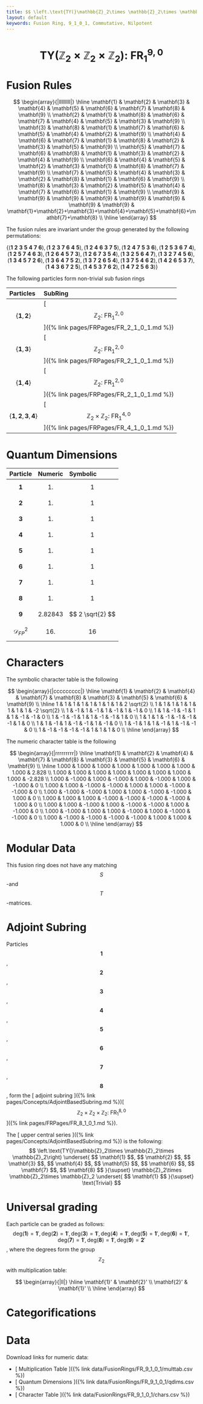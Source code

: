 ```yaml
---
title: $$ \left.\text{TY(}\mathbb{Z}_2\times \mathbb{Z}_2\times \mathbb{Z}_2\right):\ \text{FR}^{9,0}_{1} $$
layout: default
keywords: Fusion Ring, 9_1_0_1, Commutative, Nilpotent
---
```

# $$ \left.\text{TY(}\mathbb{Z}_2\times \mathbb{Z}_2\times \mathbb{Z}_2\right):\ \text{FR}^{9,0}_{1} $$


# Fusion Rules

$$
\begin{array}{|lllllllll|}
\hline
 \mathbf{1} & \mathbf{2} & \mathbf{3} & \mathbf{4} & \mathbf{5} & \mathbf{6} & \mathbf{7} & \mathbf{8} & \mathbf{9} \\
 \mathbf{2} & \mathbf{1} & \mathbf{8} & \mathbf{6} & \mathbf{7} & \mathbf{4} & \mathbf{5} & \mathbf{3} & \mathbf{9} \\
 \mathbf{3} & \mathbf{8} & \mathbf{1} & \mathbf{7} & \mathbf{6} & \mathbf{5} & \mathbf{4} & \mathbf{2} & \mathbf{9} \\
 \mathbf{4} & \mathbf{6} & \mathbf{7} & \mathbf{1} & \mathbf{8} & \mathbf{2} & \mathbf{3} & \mathbf{5} & \mathbf{9} \\
 \mathbf{5} & \mathbf{7} & \mathbf{6} & \mathbf{8} & \mathbf{1} & \mathbf{3} & \mathbf{2} & \mathbf{4} & \mathbf{9} \\
 \mathbf{6} & \mathbf{4} & \mathbf{5} & \mathbf{2} & \mathbf{3} & \mathbf{1} & \mathbf{8} & \mathbf{7} & \mathbf{9} \\
 \mathbf{7} & \mathbf{5} & \mathbf{4} & \mathbf{3} & \mathbf{2} & \mathbf{8} & \mathbf{1} & \mathbf{6} & \mathbf{9} \\
 \mathbf{8} & \mathbf{3} & \mathbf{2} & \mathbf{5} & \mathbf{4} & \mathbf{7} & \mathbf{6} & \mathbf{1} & \mathbf{9} \\
 \mathbf{9} & \mathbf{9} & \mathbf{9} & \mathbf{9} & \mathbf{9} & \mathbf{9} & \mathbf{9} & \mathbf{9} & \mathbf{1}+\mathbf{2}+\mathbf{3}+\mathbf{4}+\mathbf{5}+\mathbf{6}+\mathbf{7}+\mathbf{8} \\
\hline
\end{array}
$$


The fusion rules are invariant under the group generated by the following permutations:

$$ \left\{(\mathbf{1} \ \mathbf{2} \ \mathbf{3} \ \mathbf{5} \ \mathbf{4} \ \mathbf{7} \ \mathbf{6}), (\mathbf{1} \ \mathbf{2} \ \mathbf{3} \ \mathbf{7} \ \mathbf{6} \ \mathbf{4} \ \mathbf{5}), (\mathbf{1} \ \mathbf{2} \ \mathbf{4} \ \mathbf{6} \ \mathbf{3} \ \mathbf{7} \ \mathbf{5}), (\mathbf{1} \ \mathbf{2} \ \mathbf{4} \ \mathbf{7} \ \mathbf{5} \ \mathbf{3} \ \mathbf{6}), (\mathbf{1} \ \mathbf{2} \ \mathbf{5} \ \mathbf{3} \ \mathbf{6} \ \mathbf{7} \ \mathbf{4}), (\mathbf{1} \ \mathbf{2} \ \mathbf{5} \ \mathbf{7} \ \mathbf{4} \ \mathbf{6} \ \mathbf{3}), (\mathbf{1} \ \mathbf{2} \ \mathbf{6} \ \mathbf{4} \ \mathbf{5} \ \mathbf{7} \ \mathbf{3}), (\mathbf{1} \ \mathbf{2} \ \mathbf{6} \ \mathbf{7} \ \mathbf{3} \ \mathbf{5} \ \mathbf{4}), (\mathbf{1} \ \mathbf{3} \ \mathbf{2} \ \mathbf{5} \ \mathbf{6} \ \mathbf{4} \ \mathbf{7}), (\mathbf{1} \ \mathbf{3} \ \mathbf{2} \ \mathbf{7} \ \mathbf{4} \ \mathbf{5} \ \mathbf{6}), (\mathbf{1} \ \mathbf{3} \ \mathbf{4} \ \mathbf{5} \ \mathbf{7} \ \mathbf{2} \ \mathbf{6}), (\mathbf{1} \ \mathbf{3} \ \mathbf{6} \ \mathbf{4} \ \mathbf{7} \ \mathbf{5} \ \mathbf{2}), (\mathbf{1} \ \mathbf{3} \ \mathbf{7} \ \mathbf{2} \ \mathbf{6} \ \mathbf{5} \ \mathbf{4}), (\mathbf{1} \ \mathbf{3} \ \mathbf{7} \ \mathbf{5} \ \mathbf{4} \ \mathbf{6} \ \mathbf{2}), (\mathbf{1} \ \mathbf{4} \ \mathbf{2} \ \mathbf{6} \ \mathbf{5} \ \mathbf{3} \ \mathbf{7}), (\mathbf{1} \ \mathbf{4} \ \mathbf{3} \ \mathbf{6} \ \mathbf{7} \ \mathbf{2} \ \mathbf{5}), (\mathbf{1} \ \mathbf{4} \ \mathbf{5} \ \mathbf{3} \ \mathbf{7} \ \mathbf{6} \ \mathbf{2}), (\mathbf{1} \ \mathbf{4} \ \mathbf{7} \ \mathbf{2} \ \mathbf{5} \ \mathbf{6} \ \mathbf{3})\right\} $$


The following particles form non-trivial sub fusion rings

| Particles | SubRing |
| :------ | :------ |
| $$ \{\mathbf{1},\mathbf{2}\} $$ | [ $$ \mathbb{Z}_2:\ \text{FR}^{2,0}_{1} $$ ]({% link pages/FRPages/FR_2_1_0_1.md %}) |
| $$ \{\mathbf{1},\mathbf{3}\} $$ | [ $$ \mathbb{Z}_2:\ \text{FR}^{2,0}_{1} $$ ]({% link pages/FRPages/FR_2_1_0_1.md %}) |
| $$ \{\mathbf{1},\mathbf{4}\} $$ | [ $$ \mathbb{Z}_2:\ \text{FR}^{2,0}_{1} $$ ]({% link pages/FRPages/FR_2_1_0_1.md %}) |
| $$ \{\mathbf{1},\mathbf{2},\mathbf{3},\mathbf{4}\} $$ | [ $$ \mathbb{Z}_2\times \mathbb{Z}_2:\ \text{FR}^{4,0}_{1} $$ ]({% link pages/FRPages/FR_4_1_0_1.md %}) |


# Quantum Dimensions

| Particle | Numeric | Symbolic |
| :------ | :------ | :------ |
| $$ \mathbf{1} $$ | $$ 1. $$ | $$ 1 $$ |
| $$ \mathbf{2} $$ | $$ 1. $$ | $$ 1 $$ |
| $$ \mathbf{3} $$ | $$ 1. $$ | $$ 1 $$ |
| $$ \mathbf{4} $$ | $$ 1. $$ | $$ 1 $$ |
| $$ \mathbf{5} $$ | $$ 1. $$ | $$ 1 $$ |
| $$ \mathbf{6} $$ | $$ 1. $$ | $$ 1 $$ |
| $$ \mathbf{7} $$ | $$ 1. $$ | $$ 1 $$ |
| $$ \mathbf{8} $$ | $$ 1. $$ | $$ 1 $$ |
| $$ \mathbf{9} $$ | $$ 2.82843 $$ | $$ 2 \sqrt{2} $$ |
| $$ \mathcal{D}_{FP}^2 $$ | $$ 16. $$ | $$ 16 $$ |

# Characters

The symbolic character table is the following

$$
\begin{array}{|ccccccccc|}
\hline
 \mathbf{1} & \mathbf{2} & \mathbf{4} & \mathbf{7} & \mathbf{8} & \mathbf{3} & \mathbf{5} & \mathbf{6} & \mathbf{9} \\
\hline
 1 & 1 & 1 & 1 & 1 & 1 & 1 & 1 & 2 \sqrt{2} \\
 1 & 1 & 1 & 1 & 1 & 1 & 1 & 1 & -2 \sqrt{2} \\
 1 & -1 & 1 & -1 & 1 & -1 & 1 & -1 & 0 \\
 1 & 1 & -1 & -1 & 1 & 1 & -1 & -1 & 0 \\
 1 & -1 & -1 & 1 & 1 & -1 & -1 & 1 & 0 \\
 1 & 1 & 1 & -1 & -1 & -1 & -1 & 1 & 0 \\
 1 & 1 & -1 & 1 & -1 & -1 & 1 & -1 & 0 \\
 1 & -1 & 1 & 1 & -1 & 1 & -1 & -1 & 0 \\
 1 & -1 & -1 & -1 & -1 & 1 & 1 & 1 & 0 \\
\hline
\end{array}
$$

The numeric character table is the following

$$
\begin{array}{|rrrrrrrrr|}
\hline
 \mathbf{1} & \mathbf{2} & \mathbf{4} & \mathbf{7} & \mathbf{8} & \mathbf{3} & \mathbf{5} & \mathbf{6} & \mathbf{9} \\
\hline
 1.000 & 1.000 & 1.000 & 1.000 & 1.000 & 1.000 & 1.000 & 1.000 & 2.828 \\
 1.000 & 1.000 & 1.000 & 1.000 & 1.000 & 1.000 & 1.000 & 1.000 & -2.828 \\
 1.000 & -1.000 & 1.000 & -1.000 & 1.000 & -1.000 & 1.000 & -1.000 & 0 \\
 1.000 & 1.000 & -1.000 & -1.000 & 1.000 & 1.000 & -1.000 & -1.000 & 0 \\
 1.000 & -1.000 & -1.000 & 1.000 & 1.000 & -1.000 & -1.000 & 1.000 & 0 \\
 1.000 & 1.000 & 1.000 & -1.000 & -1.000 & -1.000 & -1.000 & 1.000 & 0 \\
 1.000 & 1.000 & -1.000 & 1.000 & -1.000 & -1.000 & 1.000 & -1.000 & 0 \\
 1.000 & -1.000 & 1.000 & 1.000 & -1.000 & 1.000 & -1.000 & -1.000 & 0 \\
 1.000 & -1.000 & -1.000 & -1.000 & -1.000 & 1.000 & 1.000 & 1.000 & 0 \\
\hline
\end{array}
$$

# Modular Data

This fusion ring does not have any matching $$ S $$-and $$ T $$-matrices.

# Adjoint Subring

Particles $$ \mathbf{1} $$, $$ \mathbf{2} $$, $$ \mathbf{3} $$, $$ \mathbf{4} $$, $$ \mathbf{5} $$, $$ \mathbf{6} $$, $$ \mathbf{7} $$, $$ \mathbf{8} $$, form the [ adjoint subring ]({% link pages/Concepts/AdjointBasedSubring.md %})[ $$ \mathbb{Z}_2\times \mathbb{Z}_2\times \mathbb{Z}_2:\ \text{FR}^{8,0}_{1} $$ ]({% link pages/FRPages/FR_8_1_0_1.md %}).

The [ upper central series ]({% link pages/Concepts/AdjointBasedSubring.md %}) is the following:
$$ \left.\text{TY(}\mathbb{Z}_2\times \mathbb{Z}_2\times \mathbb{Z}_2\right) \underset{ $$ \mathbf{1} $$, $$ \mathbf{2} $$, $$ \mathbf{3} $$, $$ \mathbf{4} $$, $$ \mathbf{5} $$, $$ \mathbf{6} $$, $$ \mathbf{7} $$, $$ \mathbf{8} $$ }{\supset}  \mathbb{Z}_2\times \mathbb{Z}_2\times \mathbb{Z}_2 \underset{ $$ \mathbf{1} $$ }{\supset}  \text{Trivial} $$

# Universal grading

Each particle can be graded as follows: $$ \text{deg}(\mathbf{1}) = \mathbf{1}', \text{deg}(\mathbf{2}) = \mathbf{1}', \text{deg}(\mathbf{3}) = \mathbf{1}', \text{deg}(\mathbf{4}) = \mathbf{1}', \text{deg}(\mathbf{5}) = \mathbf{1}', \text{deg}(\mathbf{6}) = \mathbf{1}', \text{deg}(\mathbf{7}) = \mathbf{1}', \text{deg}(\mathbf{8}) = \mathbf{1}', \text{deg}(\mathbf{9}) = \mathbf{2}' $$, where the degrees form the group $$ \mathbb{Z}_2 $$ with multiplication table:

$$
\begin{array}{|ll|}
\hline
 \mathbf{1}' & \mathbf{2}' \\
 \mathbf{2}' & \mathbf{1}' \\
\hline
\end{array}
$$

# Categorifications



# Data

Download links for numeric data:

* [ Multiplication Table ]({% link data/FusionRings/FR_9_1_0_1/multtab.csv %})
* [ Quantum Dimensions ]({% link data/FusionRings/FR_9_1_0_1/qdims.csv %})
* [ Character Table ]({% link data/FusionRings/FR_9_1_0_1/chars.csv %})